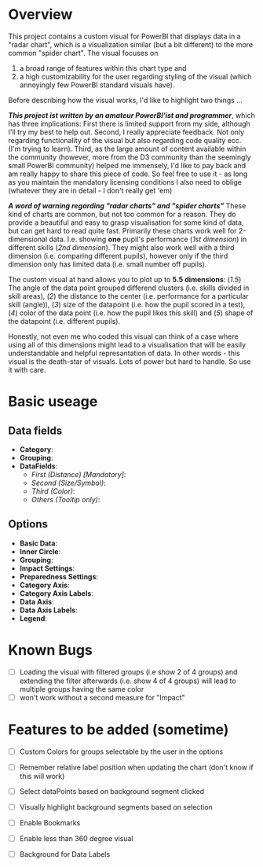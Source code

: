 # Overview

This project contains a custom visual for PowerBI that displays data in a "radar chart", which is a visualization similar (but a bit different) to the more common "spider chart". The visual focuses on 
1. a broad range of features within this chart type and 
2. a high customizability for the user regarding styling of the visual (which annoyingly few PowerBI standard visuals have).

Before describing how the visual works, I'd like to highlight two things ...

***This project ist written by an amateur PowerBI'ist and programmer***, 
which has three implications: First there is limited support from my side, although I'll try my best to help out. Second, I really appreciate feedback. Not only regarding functionality of the visual but also regarding code quality ecc. (I'm trying to learn). Third, as the large amount of content available within the community (however, more from the D3 community than the seemingly small PowerBI community) helped me immensely, I'd like to pay back and am really happy to share this piece of code. So feel free to use it - as long as you maintain the mandatory licensing conditions I also need to oblige (whatever they are in detail - I don't really get 'em)

***A word of warning regarding "radar charts" and "spider charts"***
These kind of charts are common, but not too common for a reason. They do provide a beautiful and easy to grasp visualisation for some kind of data, but can get hard to read quite fast. 
Primarily these charts work well for 2-dimensional data. I.e. showing **one** pupil's performance (_1st dimension_) in different skills (_2nd dimension_). They might also work well with a third dimension (i.e. comparing different pupils), however only if the third dimension only has limited data (i.e. small number off pupils).

The custom visual at hand allows you to plot up to **5.5 dimensions**: (_1.5_) The angle of the data point grouped differend clusters (i.e. skills divided in skill areas), (_2_) the distance to the center (i.e. performance for a particular skill (angle)), (_3_) size of the datapoint (i.e. how the pupil scored in a test), (_4_) color of the data point (i.e. how the pupil likes this skill) and (_5_) shape of the datapoint (i.e. different pupils).

Honestly, not even me who coded this visual can think of a case where using all of this dimensions might lead to a visualisation that will be easily understandable and helpful represantation of data. In other words - this visual is the death-star of visuals. Lots of power but hard to handle. So use it with care.

# Basic useage

## Data fields
- **Category**:
- **Grouping**:
- **DataFields**:
    - *First (Distance) [Mandatory]*:
    - *Second (Size/Symbol)*:
    - *Third (Color)*:
    - *Others (Tooltip only)*:

## Options
- **Basic Data**:
- **Inner Circle**:
- **Grouping**:
- **Impact Settings**:
- **Preparedness Settings**:
- **Category Axis**:
- **Category Axis Labels**:
- **Data Axis**:
- **Data Axis Labels**:
- **Legend**:

# Known Bugs
- [ ] Loading the visual with filtered groups (i.e show 2 of 4 groups) and extending the filter afterwards (i.e. show 4 of 4 groups) will lead to multiple groups having the same color
- [ ] won't work without a second measure for "Impact"

# Features to be added (sometime)

- [ ] Custom Colors for groups selectable by the user in the options
- [ ] Remember relative label position when updating the chart (don't know if this will work)
- [ ] Select dataPoints based on background segment clicked
- [ ] Visually highlight background segments based on selection
- [ ] Enable Bookmarks
- [ ] Enable less than 360 degree visual
- [ ] Background for Data Labels

